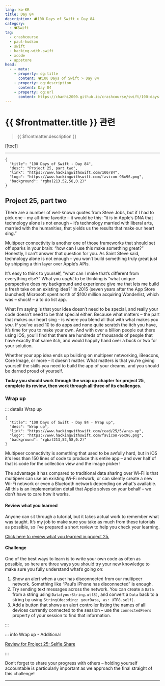 ```yaml
---
lang: ko-KR
title: Day 84
description: 🕊️100 Days of Swift > Day 84
category:
  - 🕊️Swift
tag: 
  - crashcourse
  - paul-hudson
  - swift
  - hacking-with-swift
  - xcode
  - appstore
head:
  - - meta:
    - property: og:title
      content: 🕊️100 Days of Swift > Day 84
    - property: og:description
      content: Day 84
    - property: og:url
      content: https://chanhi2000.github.io/crashcourse/swift/100-days-of-swift/84.html
---
```


# {{ $frontmatter.title }} 관련

> {{ $frontmatter.description }}

[[toc]]

---

```component VPCard
{
  "title": "100 Days of Swift - Day 84",
  "desc": "Project 25, part two",
  "link": "https://www.hackingwithswift.com/100/84",
  "logo": "https://www.hackingwithswift.com/favicon-96x96.png",
  "background": "rgba(213,52,58,0.2)"
}
```

## Project 25, part two

There are a number of well-known quotes from Steve Jobs, but if I had to pick one – my all-time favorite – it would be this: “it is in Apple’s DNA that technology alone is not enough – it’s technology married with liberal arts, married with the humanities, that yields us the results that make our heart sing.”

Multipeer connectivity is another one of those frameworks that should set off sparks in your brain: “how can I use this make something great?” Honestly, I can’t answer that question for you. As Saint Steve said, technology alone is not enough – you won’t build something truly great just by shipping a thin layer over Apple’s APIs.

It’s easy to think to yourself, “what can I make that’s different from everything else?” What you _ought_ to be thinking is “what unique perspective does my background and experience give me that lets me build a fresh take on an existing idea?” In 2015 (seven years after the App Store launched) Microsoft spent north of $100 million acquiring Wonderlist, which was – shock! – a to do list app.

What I’m saying is that your idea doesn’t need to be special, and really your code doesn’t need to be that special either. Because what matters – the part that makes our heart sing – is where you blend all that with what makes you _you_. If you’ve used 10 to do apps and none quite scratch the itch you have, it’s time for you to make your own. And with over a billion people out there using iOS, you’ll find that there are hundreds of thousands of people that have exactly that same itch, and would happily hand over a buck or two for your solution.

Whether your app idea ends up building on multipeer networking, iBeacons, Core Image, or more – it doesn’t matter. What matters is that you’re giving yourself the skills you need to build the app of your dreams, and you should be darned proud of yourself.

__Today you should work through the wrap up chapter for project 25, complete its review, then work through all three of its challenges.__

### Wrap up

::: details Wrap up

```component VPCard
{
  "title": "100 Days of Swift - Day 84 - Wrap up",
  "desc": "Wrap up",
  "link": "https://www.hackingwithswift.com/read/25/5/wrap-up",
  "logo": "https://www.hackingwithswift.com/favicon-96x96.png",
  "background": "rgba(213,52,58,0.2)"
}
```

<VidStack src="youtube/H82q9rmL9mk" />

Multipeer connectivity is something that used to be awfully hard, but in iOS it's less than 150 lines of code to produce this entire app – and over half of that is code for the collection view and the image picker!

The advantage it has compared to traditional data sharing over Wi-Fi is that multipeer can use an existing Wi-Fi network, or can silently create a new Wi-Fi network or even a Bluetooth network depending on what's available. All this is an implementation detail that Apple solves on your behalf – we don’t have to care how it works.

#### Review what you learned

Anyone can sit through a tutorial, but it takes actual work to remember what was taught. It’s my job to make sure you take as much from these tutorials as possible, so I’ve prepared a short review to help you check your learning.

[Click here to review what you learned in project 25.][project-25-selfie-share]

#### Challenge

One of the best ways to learn is to write your own code as often as possible, so here are three ways you should try your new knowledge to make sure you fully understand what’s going on:

1. Show an alert when a user has disconnected from our multipeer network. Something like “Paul’s iPhone has disconnected” is enough.
2. Try sending text messages across the network. You can create a `Data` from a string using `Data(yourString.utf8)`, and convert a `Data` back to a string by using `String(decoding: yourData, as: UTF8.self)`.
3. Add a button that shows an alert controller listing the names of all devices currently connected to the session – use the `connectedPeers` property of your session to find that information.

:::

::: info Wrap up - Additional

[Review for Project 25: Selfie Share][project-25-selfie-share]

:::

Don’t forget to share your progress with others – holding yourself accountable is particularly important as we approach the final straight of this challenge!

---

<TagLinks />

[project-25-selfie-share]: https://www.hackingwithswift.com/review/hws/project-25-selfie-share